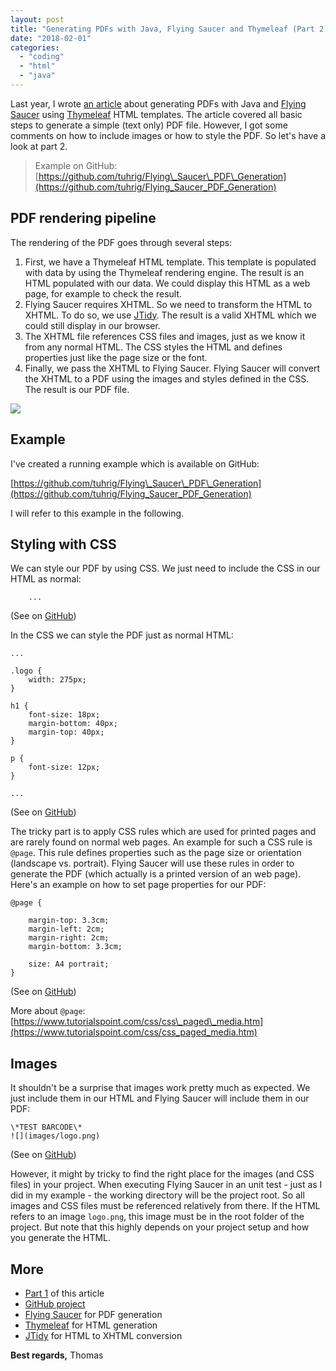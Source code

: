 ```yaml
---
layout: post
title: "Generating PDFs with Java, Flying Saucer and Thymeleaf (Part 2)"
date: "2018-02-01"
categories: 
  - "coding"
  - "html"
  - "java"
---
```


Last year, I wrote [an article](http://tuhrig.de/generating-pdfs-with-java-flying-saucer-and-thymeleaf) about generating PDFs with Java and [Flying Saucer](https://github.com/flyingsaucerproject/flyingsaucer) using [Thymeleaf](http://www.thymeleaf.org) HTML templates. The article covered all basic steps to generate a simple (text only) PDF file. However, I got some comments on how to include images or how to style the PDF. So let's have a look at part 2.

> Example on GitHub: [https://github.com/tuhrig/Flying\_Saucer\_PDF\_Generation](https://github.com/tuhrig/Flying_Saucer_PDF_Generation)

## PDF rendering pipeline

The rendering of the PDF goes through several steps:

1. First, we have a Thymeleaf HTML template. This template is populated with data by using the Thymeleaf rendering engine. The result is an HTML populated with our data. We could display this HTML as a web page, for example to check the result.
2. Flying Saucer requires XHTML. So we need to transform the HTML to XHTML. To do so, we use [JTidy](http://jtidy.sourceforge.net/). The result is a valid XHTML which we could still display in our browser.
3. The XHTML file references CSS files and images, just as we know it from any normal HTML. The CSS styles the HTML and defines properties just like the page size or the font.
4. Finally, we pass the XHTML to Flying Saucer. Flying Saucer will convert the XHTML to a PDF using the images and styles defined in the CSS. The result is our PDF file.

[![](images/Flying_Saucer-1.png)](http://tuhrig.de/wp-content/uploads/2018/01/Flying_Saucer-1.png)

## Example

I've created a running example which is available on GitHub:

[https://github.com/tuhrig/Flying\_Saucer\_PDF\_Generation](https://github.com/tuhrig/Flying_Saucer_PDF_Generation)

I will refer to this example in the following.

## Styling with CSS

We can style our PDF by using CSS. We just need to include the CSS in our HTML as normal:

    
        
        
    
    
        ...

(See on [GitHub](https://github.com/tuhrig/Flying_Saucer_PDF_Generation/blob/master/src/test/resources/template.html))

In the CSS we can style the PDF just as normal HTML:

    ...
    
    .logo {
        width: 275px;
    }
    
    h1 {
        font-size: 18px;
        margin-bottom: 40px;
        margin-top: 40px;
    }
    
    p {
        font-size: 12px;
    }
    
    ...

(See on [GitHub](https://github.com/tuhrig/Flying_Saucer_PDF_Generation/blob/master/style.css))

The tricky part is to apply CSS rules which are used for printed pages and are rarely found on normal web pages. An example for such a CSS rule is `@page`. This rule defines properties such as the page size or orientation (landscape vs. portrait). Flying Saucer will use these rules in order to generate the PDF (which actually is a printed version of an web page). Here's an example on how to set page properties for our PDF:

    @page {
    
        margin-top: 3.3cm;
        margin-left: 2cm;
        margin-right: 2cm;
        margin-bottom: 3.3cm;
    
        size: A4 portrait;
    }

(See on [GitHub](https://github.com/tuhrig/Flying_Saucer_PDF_Generation/blob/master/style.css))

More about `@page`: [https://www.tutorialspoint.com/css/css\_paged\_media.htm](https://www.tutorialspoint.com/css/css_paged_media.htm)

## Images

It shouldn't be a surprise that images work pretty much as expected. We just include them in our HTML and Flying Saucer will include them in our PDF:

    \*TEST BARCODE\*
    ![](images/logo.png)

(See on [GitHub](https://github.com/tuhrig/Flying_Saucer_PDF_Generation/blob/master/src/test/resources/header.html))

However, it might by tricky to find the right place for the images (and CSS files) in your project. When executing Flying Saucer in an unit test - just as I did in my example - the working directory will be the project root. So all images and CSS files must be referenced relatively from there. If the HTML refers to an image `logo.png`, this image must be in the root folder of the project. But note that this highly depends on your project setup and how you generate the HTML.

## More

- [Part 1](http://tuhrig.de/generating-pdfs-with-java-flying-saucer-and-thymeleaf) of this article
- [GitHub project](https://github.com/tuhrig/Flying_Saucer_PDF_Generation)
- [Flying Saucer](https://github.com/flyingsaucerproject/flyingsaucer) for PDF generation
- [Thymeleaf](http://www.thymeleaf.org) for HTML generation
- [JTidy](http://jtidy.sourceforge.net/) for HTML to XHTML conversion

**Best regards,** Thomas
